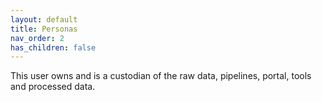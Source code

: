 ```yaml
---
layout: default
title: Personas
nav_order: 2
has_children: false
---
```


This user owns and is a custodian of the raw data, pipelines, portal, tools and processed data.
